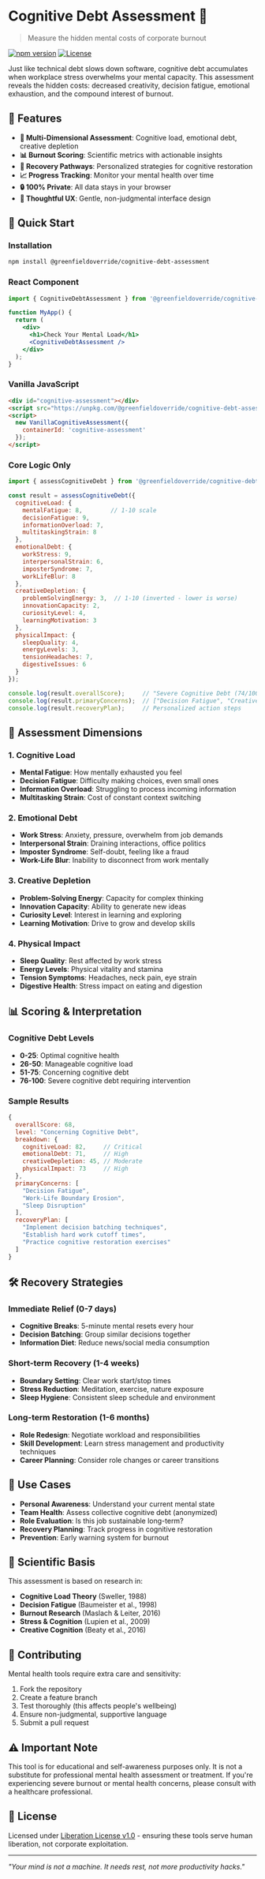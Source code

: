 # Cognitive Debt Assessment 🧠

> Measure the hidden mental costs of corporate burnout

[![npm version](https://badge.fury.io/js/%40thegreenfieldoverride%2Fcognitive-debt-assessment.svg)](https://badge.fury.io/js/%40thegreenfieldoverride%2Fcognitive-debt-assessment)
[![License](https://img.shields.io/badge/license-Liberation--1.0-blue.svg)](https://github.com/liberationlicense/license/blob/v1.0.0/LICENSE.md)

Just like technical debt slows down software, cognitive debt accumulates when workplace stress overwhelms your mental capacity. This assessment reveals the hidden costs: decreased creativity, decision fatigue, emotional exhaustion, and the compound interest of burnout.

## 🌟 Features

- **🧩 Multi-Dimensional Assessment**: Cognitive load, emotional debt, creative depletion
- **📊 Burnout Scoring**: Scientific metrics with actionable insights  
- **🎯 Recovery Pathways**: Personalized strategies for cognitive restoration
- **📈 Progress Tracking**: Monitor your mental health over time
- **🔒 100% Private**: All data stays in your browser
- **🎨 Thoughtful UX**: Gentle, non-judgmental interface design

## 🚀 Quick Start

### Installation

```bash
npm install @greenfieldoverride/cognitive-debt-assessment
```

### React Component

```jsx
import { CognitiveDebtAssessment } from '@greenfieldoverride/cognitive-debt-assessment/react';

function MyApp() {
  return (
    <div>
      <h1>Check Your Mental Load</h1>
      <CognitiveDebtAssessment />
    </div>
  );
}
```

### Vanilla JavaScript

```html
<div id="cognitive-assessment"></div>
<script src="https://unpkg.com/@greenfieldoverride/cognitive-debt-assessment/vanilla"></script>
<script>
  new VanillaCognitiveAssessment({
    containerId: 'cognitive-assessment'
  });
</script>
```

### Core Logic Only

```javascript
import { assessCognitiveDebt } from '@greenfieldoverride/cognitive-debt-assessment/core';

const result = assessCognitiveDebt({
  cognitiveLoad: {
    mentalFatigue: 8,        // 1-10 scale
    decisionFatigue: 9,
    informationOverload: 7,
    multitaskingStrain: 8
  },
  emotionalDebt: {
    workStress: 9,
    interpersonalStrain: 6,
    imposterSyndrome: 7,
    workLifeBlur: 8
  },
  creativeDepletion: {
    problemSolvingEnergy: 3,  // 1-10 (inverted - lower is worse)
    innovationCapacity: 2,
    curiosityLevel: 4,
    learningMotivation: 3
  },
  physicalImpact: {
    sleepQuality: 4,
    energyLevels: 3,
    tensionHeadaches: 7,
    digestiveIssues: 6
  }
});

console.log(result.overallScore);     // "Severe Cognitive Debt (74/100)"
console.log(result.primaryConcerns);  // ["Decision Fatigue", "Creative Depletion"]
console.log(result.recoveryPlan);     // Personalized action steps
```

## 🔧 Assessment Dimensions

### 1. Cognitive Load
- **Mental Fatigue**: How mentally exhausted you feel
- **Decision Fatigue**: Difficulty making choices, even small ones
- **Information Overload**: Struggling to process incoming information
- **Multitasking Strain**: Cost of constant context switching

### 2. Emotional Debt
- **Work Stress**: Anxiety, pressure, overwhelm from job demands
- **Interpersonal Strain**: Draining interactions, office politics
- **Imposter Syndrome**: Self-doubt, feeling like a fraud
- **Work-Life Blur**: Inability to disconnect from work mentally

### 3. Creative Depletion
- **Problem-Solving Energy**: Capacity for complex thinking
- **Innovation Capacity**: Ability to generate new ideas
- **Curiosity Level**: Interest in learning and exploring
- **Learning Motivation**: Drive to grow and develop skills

### 4. Physical Impact
- **Sleep Quality**: Rest affected by work stress
- **Energy Levels**: Physical vitality and stamina
- **Tension Symptoms**: Headaches, neck pain, eye strain
- **Digestive Health**: Stress impact on eating and digestion

## 📊 Scoring & Interpretation

### Cognitive Debt Levels
- **0-25**: Optimal cognitive health
- **26-50**: Manageable cognitive load
- **51-75**: Concerning cognitive debt
- **76-100**: Severe cognitive debt requiring intervention

### Sample Results
```javascript
{
  overallScore: 68,
  level: "Concerning Cognitive Debt",
  breakdown: {
    cognitiveLoad: 82,     // Critical
    emotionalDebt: 71,     // High  
    creativeDepletion: 45, // Moderate
    physicalImpact: 73     // High
  },
  primaryConcerns: [
    "Decision Fatigue",
    "Work-Life Boundary Erosion",
    "Sleep Disruption"
  ],
  recoveryPlan: [
    "Implement decision batching techniques",
    "Establish hard work cutoff times", 
    "Practice cognitive restoration exercises"
  ]
}
```

## 🛠️ Recovery Strategies

### Immediate Relief (0-7 days)
- **Cognitive Breaks**: 5-minute mental resets every hour
- **Decision Batching**: Group similar decisions together
- **Information Diet**: Reduce news/social media consumption

### Short-term Recovery (1-4 weeks)
- **Boundary Setting**: Clear work start/stop times
- **Stress Reduction**: Meditation, exercise, nature exposure
- **Sleep Hygiene**: Consistent sleep schedule and environment

### Long-term Restoration (1-6 months)
- **Role Redesign**: Negotiate workload and responsibilities
- **Skill Development**: Learn stress management and productivity techniques
- **Career Planning**: Consider role changes or career transitions

## 🎯 Use Cases

- **Personal Awareness**: Understand your current mental state
- **Team Health**: Assess collective cognitive debt (anonymized)
- **Role Evaluation**: Is this job sustainable long-term?
- **Recovery Planning**: Track progress in cognitive restoration
- **Prevention**: Early warning system for burnout

## 🔬 Scientific Basis

This assessment is based on research in:
- **Cognitive Load Theory** (Sweller, 1988)
- **Decision Fatigue** (Baumeister et al., 1998)
- **Burnout Research** (Maslach & Leiter, 2016)
- **Stress & Cognition** (Lupien et al., 2009)
- **Creative Cognition** (Beaty et al., 2016)

## 🤝 Contributing

Mental health tools require extra care and sensitivity:

1. Fork the repository
2. Create a feature branch  
3. Test thoroughly (this affects people's wellbeing)
4. Ensure non-judgmental, supportive language
5. Submit a pull request

## ⚠️ Important Note

This tool is for educational and self-awareness purposes only. It is not a substitute for professional mental health assessment or treatment. If you're experiencing severe burnout or mental health concerns, please consult with a healthcare professional.

## 📄 License

Licensed under [Liberation License v1.0](https://github.com/liberationlicense/license/blob/v1.0.0/LICENSE.md) - ensuring these tools serve human liberation, not corporate exploitation.

---

*"Your mind is not a machine. It needs rest, not more productivity hacks."*